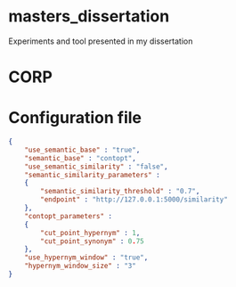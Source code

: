 # masters_dissertation
Experiments and tool presented in my dissertation

# CORP

# Configuration file

```json
{
	"use_semantic_base" : "true",
    "semantic_base" : "contopt",
    "use_semantic_similarity" : "false",
    "semantic_similarity_parameters" : 
    {
        "semantic_similarity_threshold" : "0.7",
        "endpoint" : "http://127.0.0.1:5000/similarity"
    },
    "contopt_parameters" :
    {
    	"cut_point_hypernym" : 1,
    	"cut_point_synonym" : 0.75
    },
    "use_hypernym_window" : "true",
    "hypernym_window_size" : "3"
}
```
